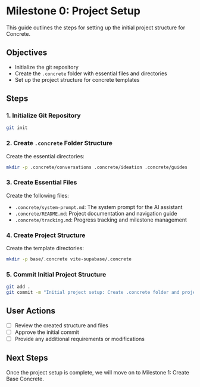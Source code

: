 # Milestone 0: Project Setup

This guide outlines the steps for setting up the initial project structure for Concrete.

## Objectives

- Initialize the git repository
- Create the `.concrete` folder with essential files and directories
- Set up the project structure for concrete templates

## Steps

### 1. Initialize Git Repository

```bash
git init
```

### 2. Create `.concrete` Folder Structure

Create the essential directories:

```bash
mkdir -p .concrete/conversations .concrete/ideation .concrete/guides
```

### 3. Create Essential Files

Create the following files:
- `.concrete/system-prompt.md`: The system prompt for the AI assistant
- `.concrete/README.md`: Project documentation and navigation guide
- `.concrete/tracking.md`: Progress tracking and milestone management

### 4. Create Project Structure

Create the template directories:

```bash
mkdir -p base/.concrete vite-supabase/.concrete
```

### 5. Commit Initial Project Structure

```bash
git add .
git commit -m "Initial project setup: Create .concrete folder and project structure"
```

## User Actions

- [ ] Review the created structure and files
- [ ] Approve the initial commit
- [ ] Provide any additional requirements or modifications

## Next Steps

Once the project setup is complete, we will move on to Milestone 1: Create Base Concrete. 